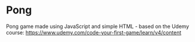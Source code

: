 # Pong
Pong game made using JavaScript and simple HTML - based on the Udemy course: https://www.udemy.com/code-your-first-game/learn/v4/content
